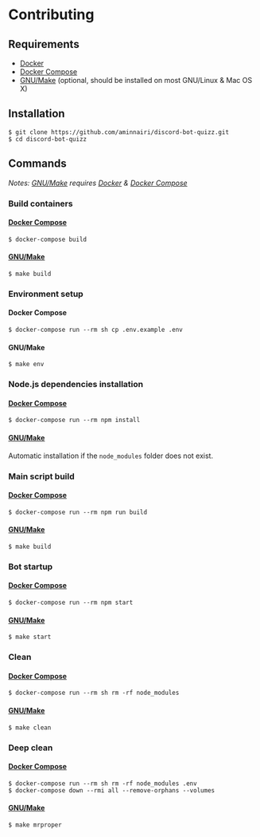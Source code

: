 # Contributing

## Requirements

- [Docker][Docker]
- [Docker Compose][Docker Compose]
- [GNU/Make][GNU/Make] (optional, should be installed on most GNU/Linux & Mac OS X)

## Installation

```console
$ git clone https://github.com/aminnairi/discord-bot-quizz.git
$ cd discord-bot-quizz
```

## Commands

*Notes: [GNU/Make][GNU/Make] requires [Docker][Docker] & [Docker Compose][Docker Compose]*

### Build containers

#### [Docker Compose][Docker Compose]

```console
$ docker-compose build
```

#### [GNU/Make][GNU/Make]

```console
$ make build
```

### Environment setup

#### Docker Compose

```console
$ docker-compose run --rm sh cp .env.example .env
```

#### GNU/Make

```console
$ make env
```

### Node.js dependencies installation

#### [Docker Compose][Docker Compose]

```console
$ docker-compose run --rm npm install
```

#### [GNU/Make][GNU/Make]

Automatic installation if the `node_modules` folder does not exist.

### Main script build

#### [Docker Compose][Docker Compose]

```console
$ docker-compose run --rm npm run build
```

#### [GNU/Make][GNU/Make]

```console
$ make build
```

### Bot startup

#### [Docker Compose][Docker Compose]

```console
$ docker-compose run --rm npm start
```

#### [GNU/Make][GNU/Make]

```console
$ make start
```

### Clean

#### [Docker Compose][Docker Compose]

```console
$ docker-compose run --rm sh rm -rf node_modules
```

#### [GNU/Make][GNU/Make]

```console
$ make clean
```

[Docker]: https://www.docker.com/
[Docker Compose]: https://docs.docker.com/compose/
[GNU/Make]: https://www.gnu.org/software/make/

### Deep clean

#### [Docker Compose][Docker Compose]

```console
$ docker-compose run --rm sh rm -rf node_modules .env
$ docker-compose down --rmi all --remove-orphans --volumes
```

#### [GNU/Make][GNU/Make]

```console
$ make mrproper
```
